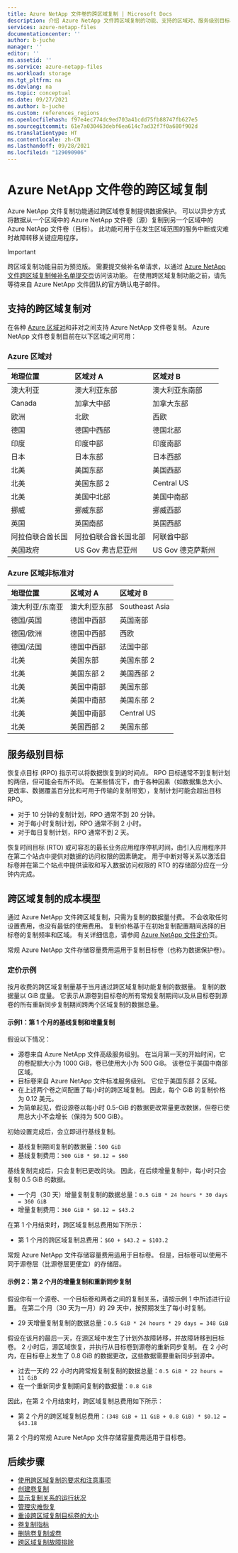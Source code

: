 ```yaml
---
title: Azure NetApp 文件卷的跨区域复制 | Microsoft Docs
description: 介绍 Azure NetApp 文件跨区域复制的功能、支持的区域对、服务级别目标、数据持续性和成本模型。
services: azure-netapp-files
documentationcenter: ''
author: b-juche
manager: ''
editor: ''
ms.assetid: ''
ms.service: azure-netapp-files
ms.workload: storage
ms.tgt_pltfrm: na
ms.devlang: na
ms.topic: conceptual
ms.date: 09/27/2021
ms.author: b-juche
ms.custom: references_regions
ms.openlocfilehash: f97e4ec774dc9ed703a41cdd75fb88747fb627e5
ms.sourcegitcommit: 61e7a030463debf6ea614c7ad32f7f0a680f902d
ms.translationtype: HT
ms.contentlocale: zh-CN
ms.lasthandoff: 09/28/2021
ms.locfileid: "129090906"
---
```

# <a name="cross-region-replication-of-azure-netapp-files-volumes"></a>Azure NetApp 文件卷的跨区域复制

Azure NetApp 文件复制功能通过跨区域卷复制提供数据保护。 可以以异步方式将数据从一个区域中的 Azure NetApp 文件卷（源）复制到另一个区域中的 Azure NetApp 文件卷（目标）。  此功能可用于在发生区域范围的服务中断或灾难时故障转移关键应用程序。

> [!IMPORTANT]
> 跨区域复制功能目前为预览版。 需要提交候补名单请求，以通过 [Azure NetApp 文件跨区域复制候补名单提交页](https://aka.ms/anfcrrpreviewsignup)访问该功能。 在使用跨区域复制功能之前，请先等待来自 Azure NetApp 文件团队的官方确认电子邮件。

## <a name="supported-cross-region-replication-pairs"></a><a name="supported-region-pairs"></a>支持的跨区域复制对

在各种 [Azure 区域对](../best-practices-availability-paired-regions.md#azure-regional-pairs)和非对之间支持 Azure NetApp 文件卷复制。 Azure NetApp 文件卷复制目前在以下区域之间可用：  

### <a name="azure-regional-pairs"></a>Azure 区域对

| 地理位置 | 区域对 A | 区域对 B  |
|:--- |:--- |:--- |
| 澳大利亚 | 澳大利亚东部 | 澳大利亚东南部 |
| Canada | 加拿大中部 | 加拿大东部 |
| 欧洲 | 北欧 | 西欧 |
| 德国 | 德国中西部 | 德国北部 |
| 印度 | 印度中部 |印度南部 |
| 日本 | 日本东部 | 日本西部 |
| 北美 | 美国东部 | 美国西部 |
| 北美 | 美国东部 2 | Central US |
| 北美 | 美国中北部 | 美国中南部|
| 挪威 | 挪威东部 | 挪威西部 |
| 英国 | 英国南部 | 英国西部 |
| 阿拉伯联合酋长国 | 阿拉伯联合酋长国北部 | 阿联酋中部 |
| 美国政府 | US Gov 弗吉尼亚州 | US Gov 德克萨斯州 |

### <a name="azure-regional-non-standard-pairs"></a>Azure 区域非标准对

| 地理位置 | 区域对 A | 区域对 B  |
|:--- |:--- |:--- |
| 澳大利亚/东南亚 | 澳大利亚东部 | Southeast Asia |
| 德国/英国 | 德国中西部 | 英国南部 |
| 德国/欧洲 | 德国中西部 | 西欧 | 
| 德国/法国 | 德国中西部 | 法国中部 |
| 北美 | 美国东部 | 美国东部 2 |
| 北美 | 美国东部 2| 美国西部 2 |
| 北美 | 美国中南部 | 美国东部 |
| 北美 | 美国中南部 | 美国东部 2 |
| 北美 | 美国中南部 | Central US |
| 北美 | 美国西部 2 | 美国东部 |

## <a name="service-level-objectives"></a>服务级别目标

恢复点目标 (RPO) 指示可以将数据恢复到的时间点。 RPO 目标通常不到复制计划的两倍，但可能会有所不同。 在某些情况下，由于各种因素（如数据集总大小、更改率、数据覆盖百分比和可用于传输的复制带宽），复制计划可能会超出目标 RPO。   

* 对于 10 分钟的复制计划，RPO 通常不到 20 分钟。  
* 对于每小时复制计划，RPO 通常不到 2 小时。  
* 对于每日复制计划，RPO 通常不到 2 天。  

恢复时间目标 (RTO) 或可容忍的最长业务应用程序停机时间，由引入应用程序并在第二个站点中提供对数据的访问权限的因素确定。 用于中断对等关系以激活目标卷并在第二个站点中提供读取和写入数据访问权限的 RTO 的存储部分应在一分钟内完成。

## <a name="cost-model-for-cross-region-replication"></a>跨区域复制的成本模型  

通过 Azure NetApp 文件跨区域复制，只需为复制的数据量付费。 不会收取任何设置费用，也没有最低的使用费用。 复制价格基于在初始复制配置期间选择的目标卷的复制频率和区域。 有关详细信息，请参阅 [Azure NetApp 文件定价](https://azure.microsoft.com/pricing/details/netapp/)页。  

常规 Azure NetApp 文件存储容量费用适用于复制目标卷（也称为数据保护卷）。 

### <a name="pricing-examples"></a>定价示例

按月收费的跨区域复制量基于当月通过跨区域复制功能复制的数据量。 复制的数据量以 GiB 度量。 它表示从源卷到目标卷的所有常规复制期间以及从目标卷到源卷的所有重新同步复制期间跨两个区域复制的数据总量。

#### <a name="example-1-month-1-baseline-replication-and-incremental-replications"></a>示例1：第 1 个月的基线复制和增量复制

假设以下情况：

* 源卷来自 Azure NetApp 文件高级服务级别。 在当月第一天的开始时间，它的卷配额大小为 1000 GiB，卷已使用大小为 500 GiB。 该卷位于美国中南部区域。
* 目标卷来自 Azure NetApp 文件标准服务级别。 它位于美国东部 2 区域。
* 在上述两个卷之间配置了每小时的跨区域复制。 因此，每个 GiB 的复制价格为 0.12 美元。
* 为简单起见，假设源卷以每小时 0.5-GiB 的数据更改常量更改数据，但卷已使用总大小不会增长（保持为 500 GiB）。 

初始设置完成后，会立即进行基线复制。  

* 基线复制期间复制的数据量：`500 GiB`
* 基线复制费用：`500 GiB * $0.12 = $60`

基线复制完成后，只会复制已更改的块。 因此，在后续增量复制中，每小时只会复制 0.5 GiB 的数据。

* 一个月（30 天）增量复制复制的数据总量：`0.5 GiB * 24 hours * 30 days = 360 GiB`
* 增量复制费用：`360 GiB * $0.12 = $43.2`

在第 1 个月结束时，跨区域复制总费用如下所示：  

*  第 1 个月的跨区域复制总费用：`$60 + $43.2 = $103.2`

常规 Azure NetApp 文件存储容量费用适用于目标卷。 但是，目标卷可以使用不同于源卷层（比源卷层更便宜）的存储层。

#### <a name="example-2-month-2-incremental-replications-and-resync-replications"></a>示例 2：第 2 个月的增量复制和重新同步复制  

假设你有一个源卷、一个目标卷和两者之间的复制关系，请按示例 1 中所述进行设置。 在第二个月（30 天为一月）的 29 天中，按预期发生了每小时复制。

* 29 天增量复制复制的数据总量：`0.5 GiB * 24 hours * 29 days = 348 GiB`

假设在该月的最后一天，在源区域中发生了计划外故障转移，并故障转移到目标卷。 2 小时后，源区域恢复，并执行从目标卷到源卷的重新同步复制。 在 2 小时内，在目标卷上发生了 0.8 GiB 的数据更改，这些数据需要重新同步到源中。

* 过去一天的 22 小时内跨常规复制复制的数据总量：`0.5 GiB * 22 hours = 11 GiB`
* 在一个重新同步复制期间复制的数据量：`0.8 GiB`

因此，在第 2 个月结束时，跨区域复制总费用如下所示：  

* 第 2 个月的跨区域复制总费用：`(348 GiB + 11 GiB + 0.8 GiB) * $0.12 = $43.18`

第 2 个月的常规 Azure NetApp 文件存储容量费用适用于目标卷。

## <a name="next-steps"></a>后续步骤
* [使用跨区域复制的要求和注意事项](cross-region-replication-requirements-considerations.md)
* [创建卷复制](cross-region-replication-create-peering.md)
* [显示复制关系的运行状况](cross-region-replication-display-health-status.md)
* [管理灾难恢复](cross-region-replication-manage-disaster-recovery.md)
* [重设跨区域复制目标卷的大小](azure-netapp-files-resize-capacity-pools-or-volumes.md#resize-a-cross-region-replication-destination-volume)
* [卷复制指标](azure-netapp-files-metrics.md#replication)
* [删除卷复制或卷](cross-region-replication-delete.md)
* [跨区域复制故障排除](troubleshoot-cross-region-replication.md)

